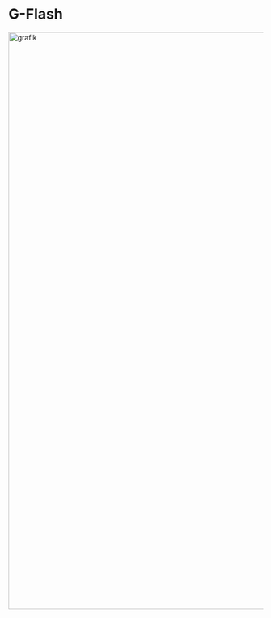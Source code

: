 # G-Flash #

<img width="1140" alt="grafik" src="https://github.com/user-attachments/assets/2d3ad4d4-003b-414c-8152-aa7e77a6a74e">

